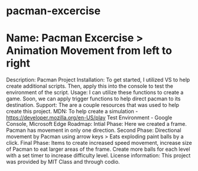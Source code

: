 # pacman-excercise
# Name: Pacman Excercise > Animation Movement from left to right
Description: Pacman Project
Installation: To get started, I utilized VS to help create additional scripts. Then, apply this into the console to test the environment of the script.
Usage: I can utilize these functions to create a game. Soon, we can apply trigger functions to help direct pacman to its destination. 
Support: The are a couple resources that was used to help create this project. 
MDN: To help create a simulation - https://developer.mozilla.org/en-US/play
Test Environment - Google Console, Microsoft Edge
Roadmap: 
Intial Phase: Here we created a frame. Pacman has movement in only one direction. 
Second Phase: Directional movement by Pacman using arrow keys > Eats exploding paint balls by a click. 
Final Phase: Items to create increased speed movement, increase size of Pacman to eat larger areas of the frame. Create more balls for each level with a set timer to increase difficulty level. 
License information: This project was provided by MIT Class and through codio. 
